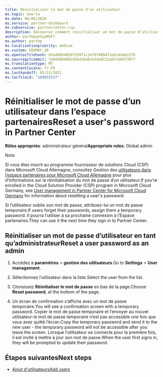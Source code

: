 ```yaml
---
title: Réinitialiser le mot de passe d’un utilisateur
ms.topic: how-to
ms.date: 06/05/2020
ms.service: partner-dashboard
ms.subservice: partnercenter-csp
description: Découvrez comment réinitialiser un mot de passe d’utilisateur dans l’espace partenaires. Les utilisateurs recevront un mot de passe temporaire la prochaine fois qu’ils se connecteront à l’espace partenaires.
author: parthpandyaMSFT
ms.author: parthp
ms.localizationpriority: medium
ms.custom: SEOMAY.20
ms.openlocfilehash: b5a486b4859f33971c14767406d73a5c0dab1576
ms.sourcegitcommit: 7a6836bd962d5b426a8cb34a9132a87cbbbf39f7
ms.translationtype: MT
ms.contentlocale: fr-FR
ms.lasthandoff: 05/13/2021
ms.locfileid: "109855537"
---
```

# <a name="reset-a-users-password-in-partner-center"></a><span data-ttu-id="ca847-104">Réinitialiser le mot de passe d’un utilisateur dans l’espace partenaires</span><span class="sxs-lookup"><span data-stu-id="ca847-104">Reset a user's password in Partner Center</span></span>

<span data-ttu-id="ca847-105">**Rôles appropriés**: administrateur général</span><span class="sxs-lookup"><span data-stu-id="ca847-105">**Appropriate roles**: Global admin</span></span>

> [!NOTE]  
> <span data-ttu-id="ca847-106">Si vous êtes inscrit au programme fournisseur de solutions Cloud (CSP) dans Microsoft Cloud Allemagne, consultez Gestion des [utilisateurs dans l’espace partenaires pour Microsoft Cloud Allemagne](user-management-in-partner-center-for-microsoft-cloud-germany.md) pour plus d’informations sur la réinitialisation du mot de passe d’un utilisateur.</span><span class="sxs-lookup"><span data-stu-id="ca847-106">If you're enrolled in the Cloud Solution Provider (CSP) program in Microsoft Cloud Germany, see [User management in Partner Center for Microsoft Cloud Germany](user-management-in-partner-center-for-microsoft-cloud-germany.md) for information about resetting a user's password.</span></span>

<span data-ttu-id="ca847-107">Si l’utilisateur oublie son mot de passe, attribuez-lui un mot de passe temporaire.</span><span class="sxs-lookup"><span data-stu-id="ca847-107">If users forget their passwords, assign them a temporary password.</span></span> <span data-ttu-id="ca847-108">Il pourra l’utiliser à sa prochaine connexion à l’Espace partenaires.</span><span class="sxs-lookup"><span data-stu-id="ca847-108">They can use it the next time they sign in to Partner Center.</span></span>

## <a name="reset-a-user-password-as-an-admin"></a><span data-ttu-id="ca847-109">Réinitialiser un mot de passe d’utilisateur en tant qu’administrateur</span><span class="sxs-lookup"><span data-stu-id="ca847-109">Reset a user password as an admin</span></span>

1. <span data-ttu-id="ca847-110">Accédez à **paramètres** &gt; **gestion des utilisateurs**.</span><span class="sxs-lookup"><span data-stu-id="ca847-110">Go to **Settings** &gt; **User management**.</span></span>

2. <span data-ttu-id="ca847-111">Sélectionnez l’utilisateur dans la liste.</span><span class="sxs-lookup"><span data-stu-id="ca847-111">Select the user from the list.</span></span>

3. <span data-ttu-id="ca847-112">Choisissez **Réinitialiser le mot de passe** en bas de la page.</span><span class="sxs-lookup"><span data-stu-id="ca847-112">Choose **Reset password**, at the bottom of the page.</span></span>

4. <span data-ttu-id="ca847-113">Un écran de confirmation s’affiche avec un mot de passe temporaire.</span><span class="sxs-lookup"><span data-stu-id="ca847-113">You will see a confirmation screen with a temporary password.</span></span> <span data-ttu-id="ca847-114">Copier le mot de passe temporaire et l’envoyer au nouvel utilisateur-le mot de passe temporaire n’est pas accessible une fois que vous avez quitté l’écran.</span><span class="sxs-lookup"><span data-stu-id="ca847-114">Copy the temporary password and send it to the new user - the temporary password will not be accessible after you leave the screen.</span></span> <span data-ttu-id="ca847-115">Lorsque l’utilisateur se connecte pour la première fois, il est invité à mettre à jour son mot de passe.</span><span class="sxs-lookup"><span data-stu-id="ca847-115">When the user first signs in, they will be prompted to update their password.</span></span>

## <a name="next-steps"></a><span data-ttu-id="ca847-116">Étapes suivantes</span><span class="sxs-lookup"><span data-stu-id="ca847-116">Next steps</span></span>

- [<span data-ttu-id="ca847-117">Ajout d'utilisateurs</span><span class="sxs-lookup"><span data-stu-id="ca847-117">Add users</span></span>](create-user-accounts-and-set-permissions.md)